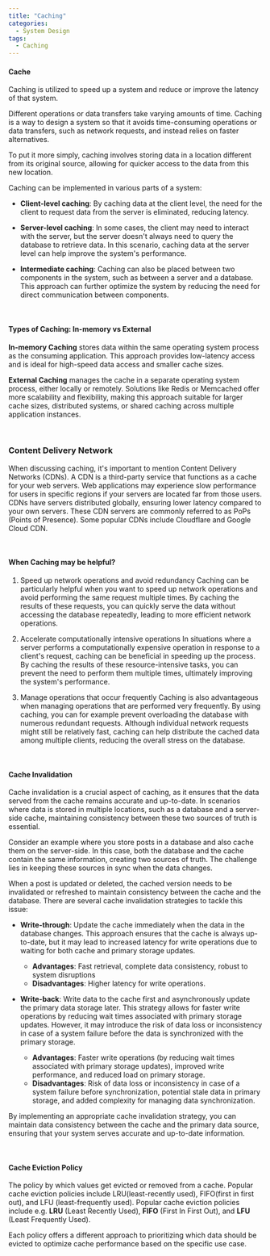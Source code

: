 ```yaml
---
title: "Caching"
categories:
  - System Design
tags:
  - Caching
---
```


#### Cache

Caching is utilized to speed up a system and reduce or improve the latency of that system.

Different operations or data transfers take varying amounts of time. Caching is a way to design a system so that it avoids time-consuming operations or data transfers, such as network requests, and instead relies on faster alternatives.

To put it more simply, caching involves storing data in a location different from its original source, allowing for quicker access to the data from this new location.

Caching can be implemented in various parts of a system:

* **Client-level caching**: By caching data at the client level, the need for the client to request data from the server is eliminated, reducing latency.

* **Server-level caching**: In some cases, the client may need to interact with the server, but the server doesn't always need to query the database to retrieve data. In this scenario, caching data at the server level can help improve the system's performance.

* **Intermediate caching**: Caching can also be placed between two components in the system, such as between a server and a database. This approach can further optimize the system by reducing the need for direct communication between components.

<br>

#### Types of Caching: In-memory vs External

**In-memory Caching**
stores data within the same operating system process as the consuming application. This approach provides low-latency access and is ideal for high-speed data access and smaller cache sizes.

**External Caching** 
manages the cache in a separate operating system process, either locally or remotely. Solutions like Redis or Memcached offer more scalability and flexibility, making this approach suitable for larger cache sizes, distributed systems, or shared caching across multiple application instances.

<br>

### Content Delivery Network
When discussing caching, it's important to mention Content Delivery Networks (CDNs). A CDN is a third-party service that functions as a cache for your web servers. Web applications may experience slow performance for users in specific regions if your servers are located far from those users. CDNs have servers distributed globally, ensuring lower latency compared to your own servers. These CDN servers are commonly referred to as PoPs (Points of Presence). Some popular CDNs include Cloudflare and Google Cloud CDN.

<br>

#### When Caching may be helpful?
1. Speed up network operations and avoid redundancy
   Caching can be particularly helpful when you want to speed up network operations and avoid performing the same request multiple times. By caching the results of these requests, you can quickly serve the data without accessing the database repeatedly, leading to more efficient network operations.

2. Accelerate computationally intensive operations
   In situations where a server performs a computationally expensive operation in response to a client's request, caching can be beneficial in speeding up the process. By caching the results of these resource-intensive tasks, you can prevent the need to perform them multiple times, ultimately improving the system's performance.

3. Manage operations that occur frequently
   Caching is also advantageous when managing operations that are performed very frequently. By using caching, you can for example prevent overloading the database with numerous redundant requests. Although individual network requests might still be relatively fast, caching can help distribute the cached data among multiple clients, reducing the overall stress on the database.

<br>

#### Cache Invalidation

Cache invalidation is a crucial aspect of caching, as it ensures that the data served from the cache remains accurate and up-to-date. In scenarios where data is stored in multiple locations, such as a database and a server-side cache, maintaining consistency between these two sources of truth is essential.

Consider an example where you store posts in a database and also cache them on the server-side. In this case, both the database and the cache contain the same information, creating two sources of truth. The challenge lies in keeping these sources in sync when the data changes.

When a post is updated or deleted, the cached version needs to be invalidated or refreshed to maintain consistency between the cache and the database. There are several cache invalidation strategies to tackle this issue:

* **Write-through**: Update the cache immediately when the data in the database changes. This approach ensures that the cache is always up-to-date, but it may lead to increased latency for write operations due to waiting for both cache and primary storage updates.
  * **Advantages**: Fast retrieval, complete data consistency, robust to system disruptions
  * **Disadvantages**: Higher latency for write operations.

* **Write-back**: Write data to the cache first and asynchronously update the primary data storage later. This strategy allows for faster write operations by reducing wait times associated with primary storage updates. However, it may introduce the risk of data loss or inconsistency in case of a system failure before the data is synchronized with the primary storage.
  * **Advantages**: Faster write operations (by reducing wait times associated with primary storage updates), improved write performance, and reduced load on primary storage.
  * **Disadvantages**: Risk of data loss or inconsistency in case of a system failure before synchronization, potential stale data in primary storage, and added complexity for managing data synchronization.

By implementing an appropriate cache invalidation strategy, you can maintain data consistency between the cache and the primary data source, ensuring that your system serves accurate and up-to-date information.

<br>

#### Cache Eviction Policy

The policy by which values get evicted or removed from a cache. Popular cache eviction policies include LRU(least-recently used),
FIFO(first in first out), and LFU (least-frequently used).
Popular cache eviction policies include e.g. **LRU** (Least Recently Used), **FIFO** (First In First Out), and **LFU** (Least Frequently Used). 

Each policy offers a different approach to prioritizing which data should be evicted to optimize cache performance based on the specific use case.